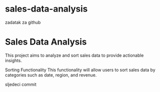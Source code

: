 # sales-data-analysis
zadatak za github
# Sales Data Analysis
This project aims to analyze and sort sales data to provide actionable insights. 


Sorting Functionality
This functionality will allow users to sort sales data by categories such as date, region, and revenue. 


sljedeci commit
